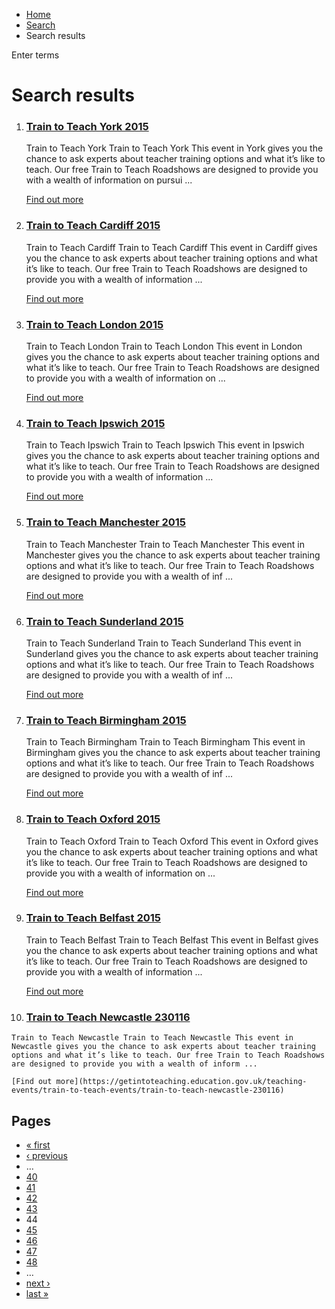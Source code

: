 *   [Home](/)
*   [Search](/search)
*   Search results

Enter terms 

Search results
==============

1.  ### [Train to Teach York 2015](https://getintoteaching.education.gov.uk/teaching-events/train-to-teach-events/train-to-teach-york-2015)
    
    Train to Teach York Train to Teach York This event in York gives you the chance to ask experts about teacher training options and what it’s like to teach. Our free Train to Teach Roadshows are designed to provide you with a wealth of information on pursui ...
    
    [Find out more](https://getintoteaching.education.gov.uk/teaching-events/train-to-teach-events/train-to-teach-york-2015)
    
2.  ### [Train to Teach Cardiff 2015](https://getintoteaching.education.gov.uk/teaching-events/train-to-teach-events/train-to-teach-cardiff-2015)
    
    Train to Teach Cardiff Train to Teach Cardiff This event in Cardiff gives you the chance to ask experts about teacher training options and what it’s like to teach. Our free Train to Teach Roadshows are designed to provide you with a wealth of information ...
    
    [Find out more](https://getintoteaching.education.gov.uk/teaching-events/train-to-teach-events/train-to-teach-cardiff-2015)
    
3.  ### [Train to Teach London 2015](https://getintoteaching.education.gov.uk/teaching-events/train-to-teach-events/train-to-teach-london-2015)
    
    Train to Teach London Train to Teach London This event in London gives you the chance to ask experts about teacher training options and what it’s like to teach. Our free Train to Teach Roadshows are designed to provide you with a wealth of information on ...
    
    [Find out more](https://getintoteaching.education.gov.uk/teaching-events/train-to-teach-events/train-to-teach-london-2015)
    
4.  ### [Train to Teach Ipswich 2015](https://getintoteaching.education.gov.uk/teaching-events/train-to-teach-events/train-to-teach-ipswich-2015)
    
    Train to Teach Ipswich Train to Teach Ipswich This event in Ipswich gives you the chance to ask experts about teacher training options and what it’s like to teach. Our free Train to Teach Roadshows are designed to provide you with a wealth of information ...
    
    [Find out more](https://getintoteaching.education.gov.uk/teaching-events/train-to-teach-events/train-to-teach-ipswich-2015)
    
5.  ### [Train to Teach Manchester 2015](https://getintoteaching.education.gov.uk/teaching-events/train-to-teach-events/train-to-teach-manchester-2015)
    
    Train to Teach Manchester Train to Teach Manchester This event in Manchester gives you the chance to ask experts about teacher training options and what it’s like to teach. Our free Train to Teach Roadshows are designed to provide you with a wealth of inf ...
    
    [Find out more](https://getintoteaching.education.gov.uk/teaching-events/train-to-teach-events/train-to-teach-manchester-2015)
    
6.  ### [Train to Teach Sunderland 2015](https://getintoteaching.education.gov.uk/teaching-events/train-to-teach-events/train-to-teach-sunderland-2015)
    
    Train to Teach Sunderland Train to Teach Sunderland This event in Sunderland gives you the chance to ask experts about teacher training options and what it’s like to teach. Our free Train to Teach Roadshows are designed to provide you with a wealth of inf ...
    
    [Find out more](https://getintoteaching.education.gov.uk/teaching-events/train-to-teach-events/train-to-teach-sunderland-2015)
    
7.  ### [Train to Teach Birmingham 2015](https://getintoteaching.education.gov.uk/teaching-events/train-to-teach-events/train-to-teach-birmingham-2015)
    
    Train to Teach Birmingham Train to Teach Birmingham This event in Birmingham gives you the chance to ask experts about teacher training options and what it’s like to teach. Our free Train to Teach Roadshows are designed to provide you with a wealth of inf ...
    
    [Find out more](https://getintoteaching.education.gov.uk/teaching-events/train-to-teach-events/train-to-teach-birmingham-2015)
    
8.  ### [Train to Teach Oxford 2015](https://getintoteaching.education.gov.uk/teaching-events/train-to-teach-events/train-to-teach-oxford-2015)
    
    Train to Teach Oxford Train to Teach Oxford This event in Oxford gives you the chance to ask experts about teacher training options and what it’s like to teach. Our free Train to Teach Roadshows are designed to provide you with a wealth of information on ...
    
    [Find out more](https://getintoteaching.education.gov.uk/teaching-events/train-to-teach-events/train-to-teach-oxford-2015)
    
9.  ### [Train to Teach Belfast 2015](https://getintoteaching.education.gov.uk/teaching-events/train-to-teach-events/train-to-teach-belfast-2015)
    
    Train to Teach Belfast Train to Teach Belfast This event in Belfast gives you the chance to ask experts about teacher training options and what it’s like to teach. Our free Train to Teach Roadshows are designed to provide you with a wealth of information ...
    
    [Find out more](https://getintoteaching.education.gov.uk/teaching-events/train-to-teach-events/train-to-teach-belfast-2015)
    
10.  ### [Train to Teach Newcastle 230116](https://getintoteaching.education.gov.uk/teaching-events/train-to-teach-events/train-to-teach-newcastle-230116)
    
    Train to Teach Newcastle Train to Teach Newcastle This event in Newcastle gives you the chance to ask experts about teacher training options and what it’s like to teach. Our free Train to Teach Roadshows are designed to provide you with a wealth of inform ...
    
    [Find out more](https://getintoteaching.education.gov.uk/teaching-events/train-to-teach-events/train-to-teach-newcastle-230116)
    

Pages
-----

*   [« first](/search/site "Go to first page")
*   [‹ previous](/search/site?page=42 "Go to previous page")
*   …
*   [40](/search/site?page=39 "Go to page 40")
*   [41](/search/site?page=40 "Go to page 41")
*   [42](/search/site?page=41 "Go to page 42")
*   [43](/search/site?page=42 "Go to page 43")
*   44
*   [45](/search/site?page=44 "Go to page 45")
*   [46](/search/site?page=45 "Go to page 46")
*   [47](/search/site?page=46 "Go to page 47")
*   [48](/search/site?page=47 "Go to page 48")
*   …
*   [next ›](/search/site?page=44 "Go to next page")
*   [last »](/search/site?page=1032 "Go to last page")